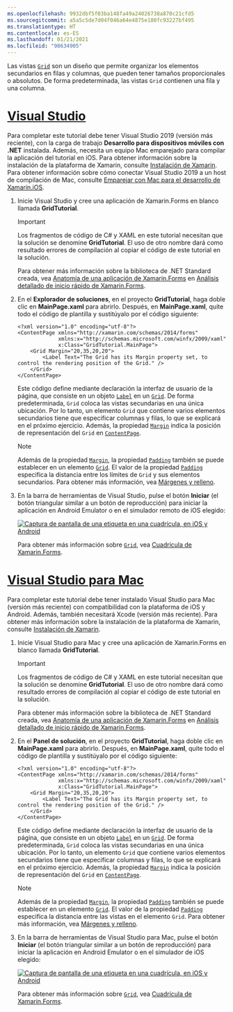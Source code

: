 ```yaml
---
ms.openlocfilehash: 9932dbf5f03ba148fa49a24026738a870c21cfd5
ms.sourcegitcommit: a5a5c5de7d04f046a64e4875e180fc93227bf495
ms.translationtype: HT
ms.contentlocale: es-ES
ms.lasthandoff: 01/21/2021
ms.locfileid: "98634905"
---
```

Las vistas [`Grid`](xref:Xamarin.Forms.Grid) son un diseño que permite organizar los elementos secundarios en filas y columnas, que pueden tener tamaños proporcionales o absolutos. De forma predeterminada, las vistas `Grid` contienen una fila y una columna.

# <a name="visual-studio"></a>[Visual Studio](#tab/vswin)

Para completar este tutorial debe tener Visual Studio 2019 (versión más reciente), con la carga de trabajo **Desarrollo para dispositivos móviles con .NET** instalada. Además, necesita un equipo Mac emparejado para compilar la aplicación del tutorial en iOS. Para obtener información sobre la instalación de la plataforma de Xamarin, consulte [Instalación de Xamarin](~/get-started/installation/index.md). Para obtener información sobre cómo conectar Visual Studio 2019 a un host de compilación de Mac, consulte [Emparejar con Mac para el desarrollo de Xamarin.iOS](~/ios/get-started/installation/windows/connecting-to-mac/index.md).

1. Inicie Visual Studio y cree una aplicación de Xamarin.Forms en blanco llamada **GridTutorial**.

    > [!IMPORTANT]
    > Los fragmentos de código de C# y XAML en este tutorial necesitan que la solución se denomine **GridTutorial**. El uso de otro nombre dará como resultado errores de compilación al copiar el código de este tutorial en la solución.

    Para obtener más información sobre la biblioteca de .NET Standard creada, vea [Anatomía de una aplicación de Xamarin.Forms](~/get-started/first-app/index.md) en [Análisis detallado de inicio rápido de Xamarin.Forms](~/get-started/first-app/index.md).

1. En el **Explorador de soluciones**, en el proyecto **GridTutorial**, haga doble clic en **MainPage.xaml** para abrirlo. Después, en **MainPage.xaml**, quite todo el código de plantilla y sustitúyalo por el código siguiente:

    ```xaml
    <?xml version="1.0" encoding="utf-8"?>
    <ContentPage xmlns="http://xamarin.com/schemas/2014/forms"
                 xmlns:x="http://schemas.microsoft.com/winfx/2009/xaml"
                 x:Class="GridTutorial.MainPage">
        <Grid Margin="20,35,20,20">
            <Label Text="The Grid has its Margin property set, to control the rendering position of the Grid." />
        </Grid>
    </ContentPage>
    ```

    Este código define mediante declaración la interfaz de usuario de la página, que consiste en un objeto [`Label`](xref:Xamarin.Forms.Label) en un [`Grid`](xref:Xamarin.Forms.Grid). De forma predeterminada, `Grid` coloca las vistas secundarias en una única ubicación. Por lo tanto, un elemento `Grid` que contiene varios elementos secundarios tiene que especificar columnas y filas, lo que se explicará en el próximo ejercicio. Además, la propiedad [`Margin`](xref:Xamarin.Forms.View.Margin) indica la posición de representación del `Grid` en [`ContentPage`](xref:Xamarin.Forms.ContentPage).

    > [!NOTE]
    > Además de la propiedad [`Margin`](xref:Xamarin.Forms.View.Margin), la propiedad [`Padding`](xref:Xamarin.Forms.Layout.Padding) también se puede establecer en un elemento [`Grid`](xref:Xamarin.Forms.Grid). El valor de la propiedad [`Padding`](xref:Xamarin.Forms.Layout.Padding) especifica la distancia entre los límites de `Grid` y sus elementos secundarios. Para obtener más información, vea [Márgenes y relleno](~/xamarin-forms/user-interface/layouts/margin-and-padding.md).

1. En la barra de herramientas de Visual Studio, pulse el botón **Iniciar** (el botón triangular similar a un botón de reproducción) para iniciar la aplicación en Android Emulator o en el simulador remoto de iOS elegido:

    [![Captura de pantalla de una etiqueta en una cuadrícula, en iOS y Android](../images/create-grid.png "Cuadrícula que contiene una etiqueta")](../images/create-grid-large.png#lightbox "Cuadrícula que contiene una etiqueta")

    Para obtener más información sobre [`Grid`](xref:Xamarin.Forms.Grid), vea [Cuadrícula de Xamarin.Forms](~/xamarin-forms/user-interface/layouts/grid.md).

# <a name="visual-studio-for-mac"></a>[Visual Studio para Mac](#tab/vsmac)

Para completar este tutorial debe tener instalado Visual Studio para Mac (versión más reciente) con compatibilidad con la plataforma de iOS y Android. Además, también necesitará Xcode (versión más reciente). Para obtener más información sobre la instalación de la plataforma de Xamarin, consulte [Instalación de Xamarin](~/get-started/installation/index.md).

1. Inicie Visual Studio para Mac y cree una aplicación de Xamarin.Forms en blanco llamada **GridTutorial**.

    > [!IMPORTANT]
    > Los fragmentos de código de C# y XAML en este tutorial necesitan que la solución se denomine **GridTutorial**. El uso de otro nombre dará como resultado errores de compilación al copiar el código de este tutorial en la solución.

    Para obtener más información sobre la biblioteca de .NET Standard creada, vea [Anatomía de una aplicación de Xamarin.Forms](~/get-started/first-app/index.md) en [Análisis detallado de inicio rápido de Xamarin.Forms](~/get-started/first-app/index.md).

1. En el **Panel de solución**, en el proyecto **GridTutorial**, haga doble clic en **MainPage.xaml** para abrirlo. Después, en **MainPage.xaml**, quite todo el código de plantilla y sustitúyalo por el código siguiente:

    ```xaml
    <?xml version="1.0" encoding="utf-8"?>
    <ContentPage xmlns="http://xamarin.com/schemas/2014/forms"
                 xmlns:x="http://schemas.microsoft.com/winfx/2009/xaml"
                 x:Class="GridTutorial.MainPage">
        <Grid Margin="20,35,20,20">
            <Label Text="The Grid has its Margin property set, to control the rendering position of the Grid." />
        </Grid>
    </ContentPage>
    ```

    Este código define mediante declaración la interfaz de usuario de la página, que consiste en un objeto [`Label`](xref:Xamarin.Forms.Label) en un [`Grid`](xref:Xamarin.Forms.Grid). De forma predeterminada, `Grid` coloca las vistas secundarias en una única ubicación. Por lo tanto, un elemento `Grid` que contiene varios elementos secundarios tiene que especificar columnas y filas, lo que se explicará en el próximo ejercicio. Además, la propiedad [`Margin`](xref:Xamarin.Forms.View.Margin) indica la posición de representación del `Grid` en [`ContentPage`](xref:Xamarin.Forms.ContentPage).

    > [!NOTE]
    > Además de la propiedad [`Margin`](xref:Xamarin.Forms.View.Margin), la propiedad [`Padding`](xref:Xamarin.Forms.Layout.Padding) también se puede establecer en un elemento [`Grid`](xref:Xamarin.Forms.Grid). El valor de la propiedad [`Padding`](xref:Xamarin.Forms.Layout.Padding) especifica la distancia entre las vistas en el elemento `Grid`. Para obtener más información, vea [Márgenes y relleno](~/xamarin-forms/user-interface/layouts/margin-and-padding.md).

1. En la barra de herramientas de Visual Studio para Mac, pulse el botón **Iniciar** (el botón triangular similar a un botón de reproducción) para iniciar la aplicación en Android Emulator o en el simulador de iOS elegido:

    [![Captura de pantalla de una etiqueta en una cuadrícula, en iOS y Android](../images/create-grid.png "Cuadrícula que contiene una etiqueta")](../images/create-grid-large.png#lightbox "Cuadrícula que contiene una etiqueta")

    Para obtener más información sobre [`Grid`](xref:Xamarin.Forms.Grid), vea [Cuadrícula de Xamarin.Forms](~/xamarin-forms/user-interface/layouts/grid.md).
